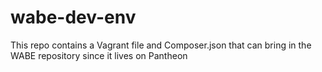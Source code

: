 # wabe-dev-env

This repo contains a Vagrant file and Composer.json that can bring in the 
WABE repository since it lives on Pantheon 